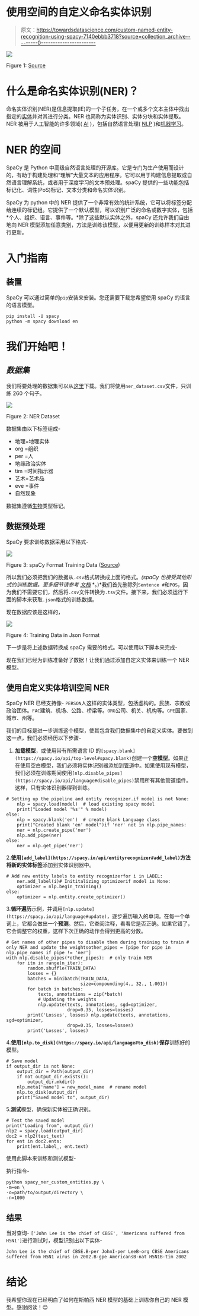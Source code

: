 # 使用空间的自定义命名实体识别

> 原文：<https://towardsdatascience.com/custom-named-entity-recognition-using-spacy-7140ebbb3718?source=collection_archive---------0----------------------->

![](img/a3ee50418fc6cd06fea40cfd88b930b4.png)

Figure 1: [Source](https://www.google.com/url?sa=i&source=images&cd=&cad=rja&uact=8&ved=2ahUKEwiKo-uSzffgAhXJknAKHXH4CwYQjRx6BAgBEAU&url=%2Furl%3Fsa%3Di%26source%3Dimages%26cd%3D%26ved%3D%26url%3Dhttps%253A%252F%252Fspacy.io%252Fusage%252Flinguistic-features%26psig%3DAOvVaw3H52fKKxtUkhEj4jVFkQxO%26ust%3D1552308120763958&psig=AOvVaw3H52fKKxtUkhEj4jVFkQxO&ust=1552308120763958)

# 什么是命名实体识别(NER)？

命名实体识别(NER)是信息提取(IE)的一个子任务，在一个或多个文本主体中找出指定的[实体](https://en.wikipedia.org/wiki/Named_entity)并对其进行分类。NER 也简称为实体识别、实体分块和实体提取。NER 被用于人工智能的许多领域( [AI](https://en.wikipedia.org/wiki/Artificial_intelligence) )，包括自然语言处理( [NLP](https://en.wikipedia.org/wiki/Natural_language_processing) )和[机器学习](https://en.wikipedia.org/wiki/Machine_learning)。

# NER 的空间

SpaCy 是 Python 中高级自然语言处理的开源库。它是专门为生产使用而设计的，有助于构建处理和“理解”大量文本的应用程序。它可以用于构建信息提取或自然语言理解系统，或者用于深度学习的文本预处理。spaCy 提供的一些功能包括标记化、词性(PoS)标记、文本分类和命名实体识别。

SpaCy 为 python 中的 NER 提供了一个非常有效的统计系统，它可以将标签分配给连续的标记组。它提供了一个默认模型，可以识别广泛的命名或数字实体，包括*个人、组织、语言、事件等。*除了这些默认实体之外，spaCy 还允许我们自由地向 NER 模型添加任意类别，方法是训练该模型，以便用更新的训练样本对其进行更新。

# 入门指南

## 装置

SpaCy 可以通过简单的`pip`安装来安装。您还需要下载您希望使用 spaCy 的语言的语言模型。

```
pip install -U spacy 
python -m spacy download en
```

# 我们开始吧！

## *数据集*

我们将要处理的数据集可以从[这里](https://www.kaggle.com/abhinavwalia95/entity-annotated-corpus)下载。我们将使用`ner_dataset.csv`文件，只训练 260 个句子。

![](img/a9c9f9babecb958f32d4085818c44369.png)

Figure 2: NER Dataset

数据集由以下标签组成-

*   地理=地理实体
*   org =组织
*   per =人
*   地缘政治实体
*   tim =时间指示器
*   艺术=艺术品
*   eve =事件
*   自然现象

数据集遵循[生物](https://natural-language-understanding.fandom.com/wiki/Named_entity_recognition)类型标记。

## 数据预处理

SpaCy 要求训练数据采用以下格式-

![](img/ed11bbe8750b526beb24811c43c37fdd.png)

Figure 3: spaCy Format Training Data ([Source](https://spacy.io/usage/training#ner))

所以我们必须把我们的数据从`.csv`格式转换成上面的格式。*(spaCy 也接受其他形式的训练数据。更多细节请参考* [*文档*](https://spacy.io/api/annotation#named-entities) *。)*我们首先删除列`Sentence #`和`POS`，因为我们不需要它们，然后将`.csv`文件转换为`.tsv`文件。接下来，我们必须运行下面的脚本来获取`.json`格式的训练数据。

现在数据应该是这样的，

![](img/c95f605e41368b74ea2b2c2a54cf43c9.png)

Figure 4: Training Data in Json Format

下一步是将上述数据转换成 spaCy 需要的格式。可以使用以下脚本来完成-

现在我们已经为训练准备好了数据！让我们通过添加自定义实体来训练一个 NER 模型。

## 使用自定义实体培训空间 NER

SpaCy NER 已经支持像- `PERSON`人这样的实体类型，包括虚构的。民族、宗教或政治团体。`FAC`建筑、机场、公路、桥梁等。`ORG`公司、机关、机构等。`GPE`国家、城市、州等。

我们的目标是进一步训练这个模型，使其包含我们数据集中的自定义实体。要做到这一点，我们必须经历以下步骤-

1.  **加载模型**，或使用带有所需语言 ID 的`[spacy.blank](https://spacy.io/api/top-level#spacy.blank)`创建一个**空模型**。如果正在使用空白模型，我们必须将实体识别器添加到[管道](https://spacy.io/usage/processing-pipelines)中。如果使用现有模型，我们必须在训练期间使用`[nlp.disable_pipes](https://spacy.io/api/language#disable_pipes)`禁用所有其他管道组件。这样，只有实体识别器得到训练。

```
# Setting up the pipeline and entity recognizer.if model is not None:
    nlp = spacy.load(model)  # load existing spacy model
    print("Loaded model '%s'" % model)
else:
    nlp = spacy.blank('en')  # create blank Language class
    print("Created blank 'en' model")if 'ner' not in nlp.pipe_names:
    ner = nlp.create_pipe('ner')
    nlp.add_pipe(ner)
else:
    ner = nlp.get_pipe('ner')
```

2.**使用`[add_label](https://spacy.io/api/entityrecognizer#add_label)`方法将新的实体标签**添加到实体识别器中。

```
# Add new entity labels to entity recognizerfor i in LABEL:
    ner.add_label(i)# Inititalizing optimizerif model is None:
    optimizer = nlp.begin_training()
else:
    optimizer = nlp.entity.create_optimizer()
```

3.**循环遍历**示例，并调用`[nlp.update](https://spacy.io/api/language#update)`，逐步遍历输入的单词。在每一个单词上，它都会做出一个**预测**。然后，它查阅注释，看看它是否正确。如果它错了，它会调整它的权重，这样下次正确的动作会得到更高的分数。

```
# Get names of other pipes to disable them during training to train # only NER and update the weightsother_pipes = [pipe for pipe in nlp.pipe_names if pipe != 'ner']
with nlp.disable_pipes(*other_pipes):  # only train NER
    for itn in range(n_iter):
        random.shuffle(TRAIN_DATA)
        losses = {}
        batches = minibatch(TRAIN_DATA, 
                            size=compounding(4., 32., 1.001))
        for batch in batches:
            texts, annotations = zip(*batch) 
            # Updating the weights
            nlp.update(texts, annotations, sgd=optimizer, 
                       drop=0.35, losses=losses)
        print('Losses', losses) nlp.update(texts, annotations, sgd=optimizer, 
                       drop=0.35, losses=losses)
        print('Losses', losses)
```

4.**使用`[nlp.to_disk](https://spacy.io/api/language#to_disk)`保存**训练好的模型。

```
# Save model 
if output_dir is not None:
    output_dir = Path(output_dir)
    if not output_dir.exists():
        output_dir.mkdir()
    nlp.meta['name'] = new_model_name  # rename model
    nlp.to_disk(output_dir)
    print("Saved model to", output_dir)
```

5.**测试**模型，确保新实体被正确识别。

```
# Test the saved model
print("Loading from", output_dir)
nlp2 = spacy.load(output_dir)
doc2 = nlp2(test_text)
for ent in doc2.ents:
    print(ent.label_, ent.text)
```

使用此脚本来训练和测试模型-

执行指令-

```
python spacy_ner_custom_entities.py \
-m=en \ 
-o=path/to/output/directory \
-n=1000
```

## 结果

当对查询- `['John Lee is the chief of CBSE', 'Americans suffered from H5N1']`进行测试时，模型识别出以下实体-

```
John Lee is the chief of CBSE.B-per JohnI-per LeeB-org CBSE Americans suffered from H5N1 virus in 2002.B-gpe AmericansB-nat H5N1B-tim 2002
```

# 结论

我希望你现在已经明白了如何在斯帕西 NER 模型的基础上训练你自己的 NER 模型。感谢阅读！😊